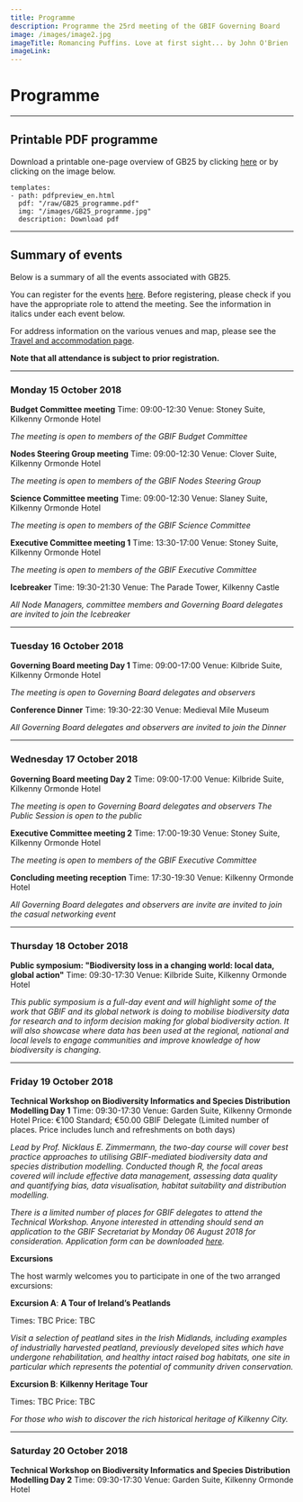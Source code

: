 ```yaml
---
title: Programme
description: Programme the 25rd meeting of the GBIF Governing Board 
image: /images/image2.jpg
imageTitle: Romancing Puffins. Love at first sight... by John O'Brien
imageLink: 
---
```


# Programme

<!-- toc -->
<!-- tocstop -->

-----------------------

## Printable PDF programme
Download a printable one-page overview of GB25 by clicking [here](/raw/GB25_programme.pdf) or by clicking on the image below. 


```styledYaml
templates:
- path: pdfpreview_en.html
  pdf: "/raw/GB25_programme.pdf"
  img: "/images/GB25_programme.jpg"
  description: Download pdf
```

-----------------------

## Summary of events

Below is a summary of all the events associated with GB25. 

You can register for the events [here](../registration/). Before registering, please check if you have the appropriate role to attend the meeting. See the information in italics under each event below. 


For address information on the various venues and map, please see the [Travel and accommodation page](../travel-accommodation/).

**Note that all attendance is subject to prior registration.** 

-----------------------

### Monday 15 October 2018

**Budget Committee meeting**
Time: 09:00-12:30
Venue: Stoney Suite, Kilkenny Ormonde Hotel

*The meeting is open to members of the GBIF Budget Committee*

**Nodes Steering Group meeting**
Time: 09:00-12:30
Venue: Clover Suite, Kilkenny Ormonde Hotel

*The meeting is open to members of the GBIF Nodes Steering Group*

**Science Committee meeting**
Time: 09:00-12:30
Venue: Slaney Suite, Kilkenny Ormonde Hotel

*The meeting is open to members of the GBIF Science Committee*

**Executive Committee meeting 1**
Time: 13:30-17:00
Venue: Stoney Suite, Kilkenny Ormonde Hotel

*The meeting is open to members of the GBIF Executive Committee*

**Icebreaker**
Time: 19:30-21:30
Venue: The Parade Tower, Kilkenny Castle

*All Node Managers, committee members and Governing Board delegates are invited to join the Icebreaker*

-----------------------

### Tuesday 16 October 2018

**Governing Board meeting Day 1**
Time: 09:00-17:00
Venue: Kilbride Suite, Kilkenny Ormonde Hotel

*The meeting is open to Governing Board delegates and observers*

**Conference Dinner**
Time: 19:30-22:30
Venue: Medieval Mile Museum

*All Governing Board delegates and observers are invited to join the Dinner*

-----------------------

### Wednesday 17 October 2018

**Governing Board meeting Day 2**
Time: 09:00-17:00
Venue: Kilbride Suite, Kilkenny Ormonde Hotel

*The meeting is open to Governing Board delegates and observers*
*The Public Session is open to the public*

**Executive Committee meeting 2**
Time: 17:00-19:30
Venue: Stoney Suite, Kilkenny Ormonde Hotel

*The meeting is open to members of the GBIF Executive Committee*

**Concluding meeting reception**
Time: 17:30-19:30
Venue: Kilkenny Ormonde Hotel

*All Governing Board delegates and observers are invite are invited to join the casual networking event*

-----------------------

### Thursday 18 October 2018

**Public symposium: "Biodiversity loss in a changing world: local data, global action"**
Time: 09:30-17:30
Venue: Kilbride Suite, Kilkenny Ormonde Hotel

*This public symposium is a full-day event and will highlight some of the work that GBIF and its global network is doing to mobilise biodiversity data for research and to inform decision making for global biodiversity action. It will also showcase where data has been used at the regional, national and local levels to engage communities and improve knowledge of how biodiversity is changing.*

-----------------------

### Friday 19 October 2018

**Technical Workshop on Biodiversity Informatics and Species Distribution Modelling Day 1**
Time: 09:30-17:30
Venue: Garden Suite, Kilkenny Ormonde Hotel
Price: €100 Standard; €50.00 GBIF Delegate (Limited number of places. Price includes lunch and refreshments on both days)

*Lead by Prof. Nicklaus E. Zimmermann, the two-day course will cover best practice approaches to utilising GBIF-mediated biodiversity data and species distribution modelling. Conducted though R, the focal areas covered will include effective data management, assessing data quality and quantifying bias, data visualisation, habitat suitability and distribution modelling.*

*There is a limited number of places for GBIF delegates to attend the Technical Workshop. Anyone interested in attending should send an application to the GBIF Secretariat by Monday 06 August 2018 for consideration. Application form can be downloaded [here](xxxx).* 



**Excursions**

The host warmly welcomes you to participate in one of the two arranged excursions:  

**Excursion A**: **A Tour of Ireland’s Peatlands** 

Times: TBC
Price: TBC

*Visit a selection of peatland sites in the Irish Midlands, including examples of industrially harvested peatland, previously developed sites which have undergone rehabilitation, and healthy intact raised bog habitats, one site in particular which represents the potential of community driven conservation.*



**Excursion B**: **Kilkenny Heritage Tour** 

Times: TBC
Price: TBC

*For those who wish to discover the rich historical heritage of Kilkenny City.*

-----------------------


### Saturday 20 October 2018

**Technical Workshop on Biodiversity Informatics and Species Distribution Modelling Day 2**
Time: 09:30-17:30
Venue: Garden Suite, Kilkenny Ormonde Hotel

